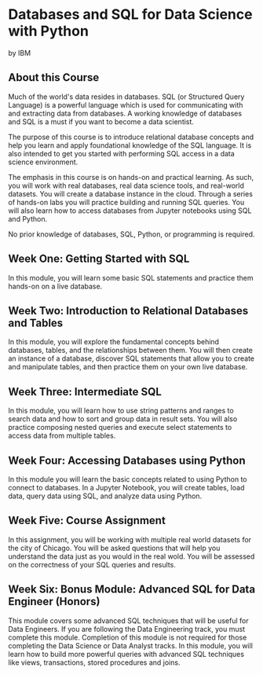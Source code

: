# Databases and SQL for Data Science with Python
by IBM

## About this Course
Much of the world's data resides in databases. SQL (or Structured Query Language) is a powerful language which is used for communicating with and extracting data from databases. A working knowledge of databases and SQL is a must if you want to become a data scientist.

The purpose of this course is to introduce relational database concepts and help you learn and apply foundational knowledge of the SQL language. It is also intended to get you started with performing SQL access in a data science environment.  

The emphasis in this course is on hands-on and practical learning. As such, you will work with real databases, real data science tools, and real-world datasets. You will create a database instance in the cloud. Through a series of hands-on labs you will practice building and running SQL queries. You will also learn how to access databases from Jupyter notebooks using SQL and Python.

No prior knowledge of databases, SQL, Python, or programming is required.

## Week One: Getting Started with SQL
In this module, you will learn some basic SQL statements and practice them hands-on on a live database.

## Week Two: Introduction to Relational Databases and Tables
In this module, you will explore the fundamental concepts behind databases, tables, and the relationships between them. You will then create an instance of a database, discover SQL statements that allow you to create and manipulate tables, and then practice them on your own live database.

## Week Three: Intermediate SQL
In this module, you will learn how to use string patterns and ranges to search data and how to sort and group data in result sets. You will also practice composing nested queries and execute select statements to access data from multiple tables.

## Week Four: Accessing Databases using Python
In this module you will learn the basic concepts related to using Python to connect to databases. In a Jupyter Notebook, you will create tables, load data, query data using SQL, and analyze data using Python.

## Week Five: Course Assignment
In this assignment, you will be working with multiple real world datasets for the city of Chicago. You will be asked questions that will help you understand the data just as you would in the real wold. You will be assessed on the correctness of your SQL queries and results.

## Week Six: Bonus Module: Advanced SQL for Data Engineer (Honors)
This module covers some advanced SQL techniques that will be useful for Data Engineers. If you are following the Data Engineering track, you must complete this module. Completion of this module is not required for those completing the Data Science or Data Analyst tracks. In this module, you will learn how to build more powerful queries with advanced SQL techniques like views, transactions, stored procedures and joins.
